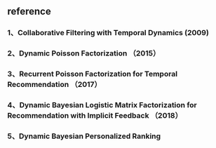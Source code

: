 ## reference

### 1、Collaborative Filtering with Temporal Dynamics (2009)

### 2、Dynamic Poisson Factorization （2015）

### 3、Recurrent Poisson Factorization for Temporal Recommendation （2017）

### 4、Dynamic Bayesian Logistic Matrix Factorization for Recommendation with Implicit Feedback （2018）

### 5、Dynamic Bayesian Personalized Ranking